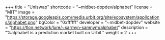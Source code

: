 +++
title = "Uniswap"
shortcode = "~midbet-dopdev/alphabet"
license = "MIT"
image = "https://storage.googleapis.com/media.urbit.org/site/ecosystem/applications/alphabet.png"
bgColor = "0xffffff"
developer = "~midbet-dopdev"
website = "https://tlon.network/lure/~sarmyn-samnym/alphabet"
description = "%alphabet is a prediction market built on Urbit."
weight = 2
+++

